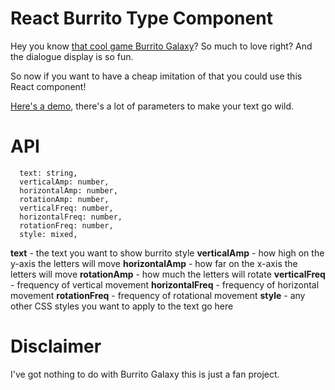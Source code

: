 React Burrito Type Component
============================

Hey you know [that cool game Burrito Galaxy](https://burritogalaxy.com/)? So much to love right? And the dialogue display is so fun.

So now if you want to have a cheap imitation of that you could use this React component! 

[Here's a demo](https://kpetrovi.ch/react-burrito-type-example), there's a lot of parameters to make your text go wild.

API
===

```
  text: string,
  verticalAmp: number,
  horizontalAmp: number,
  rotationAmp: number,
  verticalFreq: number,
  horizontalFreq: number,
  rotationFreq: number,
  style: mixed,
```

**text** - the text you want to show burrito style
**verticalAmp** - how high on the y-axis the letters will move
**horizontalAmp** - how far on the x-axis the letters will move
**rotationAmp** - how much the letters will rotate
**verticalFreq** - frequency of vertical movement
**horizontalFreq** - frequency of horizontal movement
**rotationFreq** - frequency of rotational movement
**style** - any other CSS styles you want to apply to the text go here  

Disclaimer
==========

I've got nothing to do with Burrito Galaxy this is just a fan project.

